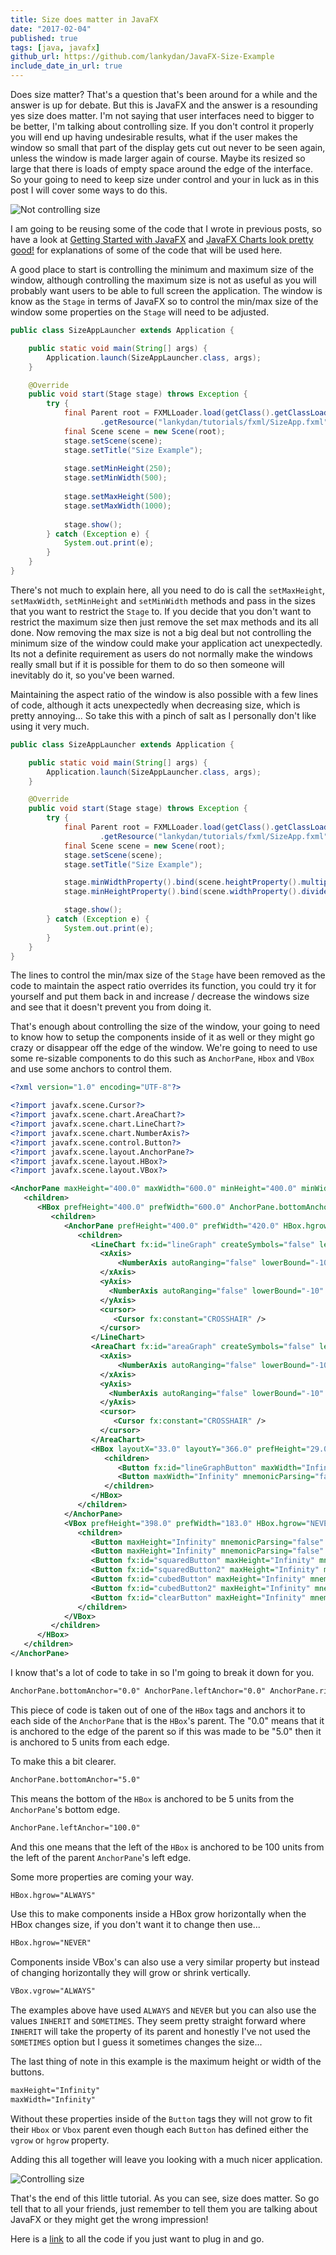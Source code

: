 ```yaml
---
title: Size does matter in JavaFX
date: "2017-02-04"
published: true
tags: [java, javafx]
github_url: https://github.com/lankydan/JavaFX-Size-Example
include_date_in_url: true
---
```


Does size matter? That's a question that's been around for a while and the answer is up for debate. But this is JavaFX and the answer is a resounding yes size does matter. I'm not saying that user interfaces need to bigger to be better, I'm talking about controlling size. If you don't control it properly you will end up having undesirable results, what  if the user makes the window so small that part of the display gets cut out never to be seen again, unless the window is made larger again of course. Maybe its resized so large that there is loads of empty space around the edge of the interface. So your going to need to keep size under control and your in luck as in this post I will cover some ways to do this.

![Not controlling size](./javafx-size-example-1.png)

I am going to be reusing some of the code that I wrote in previous posts, so have a look at [Getting Started with JavaFX](https://lankydan.dev/2017/01/08/getting-started-with-javafx/) and [JavaFX Charts look pretty good!](https://lankydan.dev/2017/01/29/javafx-graphs-look-pretty-good/) for explanations of some of the code that will be used here.

A good place to start is controlling the minimum and maximum size of the window, although controlling the maximum size is not as useful as you will probably want users to be able to full screen the application. The window is know as the `Stage` in terms of JavaFX so to control the min/max size of the window some properties on the `Stage` will need to be adjusted.

```java
public class SizeAppLauncher extends Application {

	public static void main(String[] args) {
		Application.launch(SizeAppLauncher.class, args);
	}

	@Override
	public void start(Stage stage) throws Exception {
		try {
			final Parent root = FXMLLoader.load(getClass().getClassLoader()
					.getResource("lankydan/tutorials/fxml/SizeApp.fxml"));
			final Scene scene = new Scene(root);
			stage.setScene(scene);
			stage.setTitle("Size Example");
			
			stage.setMinHeight(250);
			stage.setMinWidth(500);
			
			stage.setMaxHeight(500);
			stage.setMaxWidth(1000);
			
			stage.show();
		} catch (Exception e) {
			System.out.print(e);
		}
	}
}
```

There's not much to explain here, all you need to do is call the `setMaxHeight`, `setMaxWidth`, `setMinHeight` and `setMinWidth` methods and pass in the sizes that you want to restrict the `Stage` to. If you decide that you don't want to restrict the maximum size then just remove the set max methods and its all done. Now removing the max size is not a big deal but not controlling the minimum size of the window could make your application act unexpectedly. Its not a definite requirement as users do not normally make the windows really small but if it is possible for them to do so then someone will inevitably do it, so you've been warned.

Maintaining the aspect ratio of the window is also possible with a few lines of code, although it acts unexpectedly when decreasing size, which is pretty annoying... So take this with a pinch of salt as I personally don't like using it very much.

```java
public class SizeAppLauncher extends Application {

	public static void main(String[] args) {
		Application.launch(SizeAppLauncher.class, args);
	}

	@Override
	public void start(Stage stage) throws Exception {
		try {
			final Parent root = FXMLLoader.load(getClass().getClassLoader()
					.getResource("lankydan/tutorials/fxml/SizeApp.fxml"));
			final Scene scene = new Scene(root);
			stage.setScene(scene);
			stage.setTitle("Size Example");

			stage.minWidthProperty().bind(scene.heightProperty().multiply(1.5));
			stage.minHeightProperty().bind(scene.widthProperty().divide(1.5));

			stage.show();
		} catch (Exception e) {
			System.out.print(e);
		}
	}
}
```

The lines to control the min/max size of the `Stage` have been removed as the code to maintain the aspect ratio overrides its function, you could try it for yourself and put them back in and increase / decrease the windows size and see that it doesn't prevent you from doing it.

That's enough about controlling the size of the window, your going to need to know how to setup the components inside of it as well or they might go crazy or disappear off the edge of the window. We're going to need to use some re-sizable components to do this such as `AnchorPane`, `Hbox` and `VBox` and use some anchors to control them.

```xml
<?xml version="1.0" encoding="UTF-8"?>

<?import javafx.scene.Cursor?>
<?import javafx.scene.chart.AreaChart?>
<?import javafx.scene.chart.LineChart?>
<?import javafx.scene.chart.NumberAxis?>
<?import javafx.scene.control.Button?>
<?import javafx.scene.layout.AnchorPane?>
<?import javafx.scene.layout.HBox?>
<?import javafx.scene.layout.VBox?>

<AnchorPane maxHeight="400.0" maxWidth="600.0" minHeight="400.0" minWidth="600.0" prefHeight="400.0" prefWidth="600.0" styleClass="root" stylesheets="lankydan/tutorials/fxml/css.css" xmlns="http://javafx.com/javafx/8.0.111" xmlns:fx="http://javafx.com/fxml/1" fx:controller="lankydan.tutorials.fxml.controller.MainAppController">
   <children>
      <HBox prefHeight="400.0" prefWidth="600.0" AnchorPane.bottomAnchor="0.0" AnchorPane.leftAnchor="0.0" AnchorPane.rightAnchor="0.0" AnchorPane.topAnchor="0.0">
         <children>
            <AnchorPane prefHeight="400.0" prefWidth="420.0" HBox.hgrow="ALWAYS">
               <children>
                  <LineChart fx:id="lineGraph" createSymbols="false" legendVisible="false" prefWidth="423.0" visible="false" AnchorPane.bottomAnchor="28.0" AnchorPane.leftAnchor="0.0" AnchorPane.rightAnchor="0.0" AnchorPane.topAnchor="0.0">
                    <xAxis>
                    	<NumberAxis autoRanging="false" lowerBound="-10" side="BOTTOM" tickUnit="1" upperBound="10" />
                    </xAxis>
                    <yAxis>
                      <NumberAxis autoRanging="false" lowerBound="-10" side="LEFT" tickUnit="1" upperBound="10" />
                    </yAxis>
                    <cursor>
                       <Cursor fx:constant="CROSSHAIR" />
                    </cursor>
                  </LineChart>
                  <AreaChart fx:id="areaGraph" createSymbols="false" legendVisible="false" prefHeight="372.0" prefWidth="423.0" AnchorPane.bottomAnchor="28.0" AnchorPane.leftAnchor="0.0" AnchorPane.rightAnchor="0.0" AnchorPane.topAnchor="0.0">
                    <xAxis>
                    	<NumberAxis autoRanging="false" lowerBound="-10" side="BOTTOM" tickUnit="1" upperBound="10" />
                    </xAxis>
                    <yAxis>
                      <NumberAxis autoRanging="false" lowerBound="-10" side="LEFT" tickUnit="1" upperBound="10" />
                    </yAxis>
                    <cursor>
                       <Cursor fx:constant="CROSSHAIR" />
                    </cursor>
                  </AreaChart>
                  <HBox layoutX="33.0" layoutY="366.0" prefHeight="29.0" prefWidth="377.0" AnchorPane.bottomAnchor="5.0" AnchorPane.leftAnchor="33.0" AnchorPane.rightAnchor="13.0">
                     <children>
                        <Button fx:id="lineGraphButton" maxWidth="Infinity" mnemonicParsing="false" onAction="#handleLineGraphButtonAction" prefHeight="29.0" prefWidth="183.0" text="Line Graph" HBox.hgrow="ALWAYS" />
                        <Button maxWidth="Infinity" mnemonicParsing="false" onAction="#handleAreaGraphButtonAction" prefHeight="29.0" prefWidth="184.0" text="Area Graph" HBox.hgrow="ALWAYS" />
                     </children>
                  </HBox>
               </children>
            </AnchorPane>
            <VBox prefHeight="398.0" prefWidth="183.0" HBox.hgrow="NEVER">
               <children>
                  <Button maxHeight="Infinity" mnemonicParsing="false" onAction="#handleXYButtonAction" prefHeight="66.0" prefWidth="266.0" text="y=x" VBox.vgrow="ALWAYS" fx:id="xyButton" />
                  <Button maxHeight="Infinity" mnemonicParsing="false" onAction="#handleXYButton2Action" prefHeight="66.0" prefWidth="266.0" text="y=x-3" VBox.vgrow="ALWAYS" fx:id="xyButton2" />
                  <Button fx:id="squaredButton" maxHeight="Infinity" mnemonicParsing="false" onAction="#handleSquaredButtonAction" prefHeight="67.0" prefWidth="266.0" text="y=x^2" VBox.vgrow="ALWAYS" />
                  <Button fx:id="squaredButton2" maxHeight="Infinity" mnemonicParsing="false" onAction="#handleSquaredButton2Action" prefHeight="67.0" prefWidth="266.0" text="y=x^2+2" VBox.vgrow="ALWAYS" />
                  <Button fx:id="cubedButton" maxHeight="Infinity" mnemonicParsing="false" onAction="#handleCubedButtonAction" prefHeight="67.0" prefWidth="266.0" text="y=x^3" VBox.vgrow="ALWAYS" />
                  <Button fx:id="cubedButton2" maxHeight="Infinity" mnemonicParsing="false" onAction="#handleCubedButton2Action" prefHeight="67.0" prefWidth="266.0" text="y=(x-3)^3-1" VBox.vgrow="ALWAYS" />
                  <Button fx:id="clearButton" maxHeight="Infinity" mnemonicParsing="false" onAction="#handleClearButtonAction" prefHeight="67.0" prefWidth="266.0" text="clear" VBox.vgrow="ALWAYS" />
               </children>
            </VBox>
         </children>
      </HBox>
   </children>
</AnchorPane>
```

I know that's a lot of code to take in so I'm going to break it down for you.

```xml
AnchorPane.bottomAnchor="0.0" AnchorPane.leftAnchor="0.0" AnchorPane.rightAnchor="0.0" AnchorPane.topAnchor="0.0"
```

This piece of code is taken out of one of the `HBox` tags and anchors it to each side of the `AnchorPane` that is the `HBox`'s parent. The "0.0" means that it is anchored to the edge of the parent so if this was made to be "5.0" then it is anchored to 5 units from each edge.

To make this a bit clearer.

```xml
AnchorPane.bottomAnchor="5.0"
```

This means the bottom of the `HBox` is anchored to be 5 units from the `AnchorPane`'s bottom edge.

```xml
AnchorPane.leftAnchor="100.0"
```

And this one means that the left of the `HBox` is anchored to be 100 units from the left of the parent `AnchorPane`'s left edge.

Some more properties are coming your way.

```xml
HBox.hgrow="ALWAYS"
```

Use this to make components inside a HBox grow horizontally when the HBox changes size, if you don't want it to change then use...

```xml
HBox.hgrow="NEVER"
```

Components inside VBox's can also use a very similar property but instead of changing horizontally they will grow or shrink vertically.

```xml
VBox.vgrow="ALWAYS"
```

The examples above have used `ALWAYS` and `NEVER` but you can also use the values `INHERIT` and `SOMETIMES`. They seem pretty straight forward where `INHERIT` will take the property of its parent and honestly I've not used the `SOMETIMES` option but I guess it sometimes changes the size...

The last thing of note in this example is the maximum height or width of the buttons.

```xml
maxHeight="Infinity"
maxWidth="Infinity"
```

Without these properties inside of the `Button` tags they will not grow to fit their `Hbox` or `Vbox` parent even though each `Button` has defined either the `vgrow` or `hgrow` property.

Adding this all together will leave you looking with a much nicer application.

![Controlling size](./javafx-size-example-2.png)

That's the end of this little tutorial. As you can see, size does matter. So go tell that to all your friends, just remember to tell them you are talking about JavaFX or they might get the wrong impression!

Here is a [link](https://github.com/lankydan/JavaFX-Size-Example) to all the code if you just want to plug in and go.